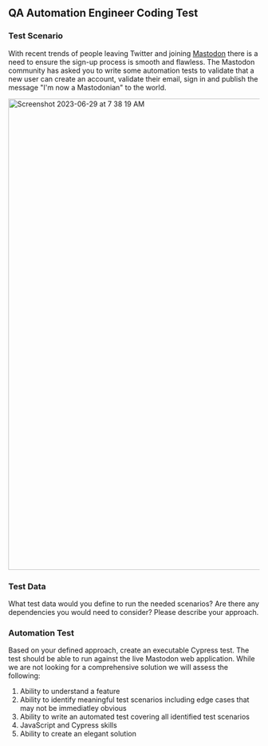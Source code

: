 ## QA Automation Engineer Coding Test

### Test Scenario
With recent trends of people leaving Twitter and joining [Mastodon](https://mastodon.social/) there is a need to ensure the sign-up process is smooth and flawless. The Mastodon community has asked you to write some automation tests to validate that a new user can create an account, validate their email, sign in and publish the message "I'm now a Mastodonian" to the world.

<img width="943" alt="Screenshot 2023-06-29 at 7 38 19 AM" src="https://github.com/Monument-Software-Inc/qa_technical_interview_challenge/assets/5942829/e273800d-22fe-47b1-be2d-037b22fdc8a3">


### Test Data
What test data would you define to run the needed scenarios? Are there any dependencies you would need to consider? Please describe your approach.

### Automation Test

Based on your defined approach, create an executable Cypress test. The test should be able to run against the live Mastodon web application. While we are not looking for a comprehensive solution we will assess the following:

1. Ability to understand a feature
2. Ability to identify meaningful test scenarios including edge cases that may not be immediatley obvious
3. Ability to write an automated test covering all identified test scenarios
4. JavaScript and Cypress skills
5. Ability to create an elegant solution
